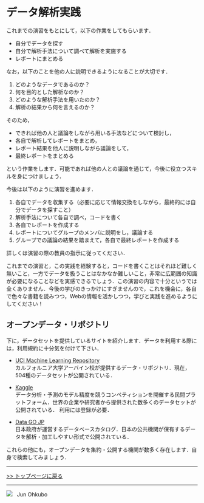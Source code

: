 # データ解析実践

これまでの演習をもとにして，以下の作業をしてもらいます．

- 自分でデータを探す
- 自分で解析手法について調べて解析を実施する
- レポートにまとめる

なお，以下のことを他の人に説明できるようになることが大切です．

1. どのようなデータであるのか？
1. 何を目的とした解析なのか？
1. どのような解析手法を用いたのか？
1. 解析の結果から何を言えるのか？

そのため，

- できれば他の人と議論をしながら用いる手法などについて検討し，
- 各自で解析してレポートをまとめ，
- レポート結果を他人に説明しながら議論をして，
- 最終レポートをまとめる

という作業をします．可能であれば他の人との議論を通じて，今後に役立つスキルを身につけましょう．

今後は以下のように演習を進めます．

1. 各自でデータを収集する（必要に応じて情報交換をしながら，最終的には自分でデータを探すこと）
1. 解析手法について各自で調べ，コードを書く
1. 各自でレポートを作成する
1. レポートについてグループのメンバに説明をし，議論する
1. グループでの議論の結果を踏まえて，各自で最終レポートを作成する

詳しくは演習の際の教員の指示に従ってください．

これまでの演習と，この実践を経験すると，コードを書くことはそれほど難しく無いこと，一方でデータを扱うことはなかなか難しいこと，非常に広範囲の知識が必要になることなどを実感できるでしょう．この演習の内容で十分というでは全くありません．今後の学びのきっかけにすぎませんので，これを機会に，各自で色々な書籍を読みつつ，Webの情報を活かしつつ，学びと実践を進めるようにしてください！

## オープンデータ・リポジトリ

下に，データセットを提供しているサイトを紹介します．データを利用する際には，利用規約に十分気を付けて下さい．

- [UCI Machine Learning Repository](https://archive.ics.uci.edu/ml/index.php)  
  カルフォルニア大学アーバイン校が提供するデータ・リポジトリ．現在，504種のデータセットが公開されている．
  
- [Kaggle](https://www.kaggle.com/datasets)  
  データ分析・予測のモデル精度を競うコンペティションを開催する民間プラットフォーム．世界の企業や研究者から提供された数多くのデータセットが公開されている．
  利用には登録が必要．
  
- [Data GO JP](https://www.data.go.jp/data/dataset)  
  日本政府が運営するデータベースカタログ．日本の公共機関が保有するデータを解析・加工しやすい形式で公開されている．
  
これらの他にも，オープンデータを集約・公開する機関が数多く存在します．自身で検索してみましょう．
  
***
[>> トップページに戻る](../README.md)
***
<img src="https://i.creativecommons.org/l/by-nc-sa/4.0/88x31.png"> &nbsp; Jun Ohkubo
